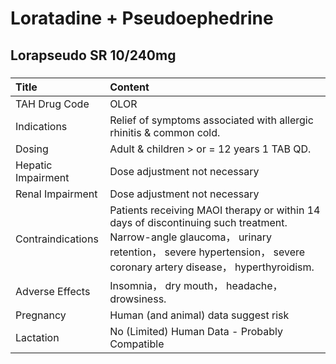 # Loratadine + Pseudoephedrine

## Lorapseudo SR 10/240mg

##### 

| Title              | Content                                                                                                                                                                                                |
|:-------------------|:-------------------------------------------------------------------------------------------------------------------------------------------------------------------------------------------------------|
| TAH Drug Code      | OLOR                                                                                                                                                                                                   |
| Indications        | Relief of symptoms associated with allergic rhinitis & common cold.                                                                                                                                    |
| Dosing             | Adult & children > or = 12 years 1 TAB QD.                                                                                                                                                             |
| Hepatic Impairment | Dose adjustment not necessary                                                                                                                                                                          |
| Renal Impairment   | Dose adjustment not necessary                                                                                                                                                                          |
| Contraindications  | Patients receiving MAOI therapy or within 14 days of discontinuing such treatment. Narrow-angle glaucoma， urinary retention， severe hypertension， severe coronary artery disease， hyperthyroidism. |
| Adverse Effects    | Insomnia， dry mouth， headache， drowsiness.                                                                                                                                                          |
| Pregnancy          | Human (and animal) data suggest risk                                                                                                                                                                   |
| Lactation          | No (Limited) Human Data - Probably Compatible                                                                                                                                                          |

